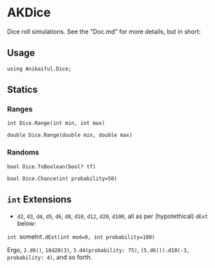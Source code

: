 # AKDice

Dice roll simulations. See the "Doc.md" for more details, but in short:

## Usage

`using Anikaiful.Dice;`

## Statics

### Ranges
`int Dice.Range(int min, int max)`

`double Dice.Range(double min, double max)`

### Randoms
`bool Dice.ToBoolean(bool? tf)`

`bool Dice.Chance(int probability=50)`

## `int` Extensions
* `d2`, `d3`, `d4`, `d5`, `d6`, `d8`, `d10`, `d12`, `d20`, `d100`, all as per (hypotethical) `dExt` below:

`int `someInt`.dExt(int mod=0, int probability=100)`

Ergo, `2.d6()`, `18d20(3)`, `3.d4(probability: 75)`, `(5.d6()).d10(-3, probability: 4)`, and so forth.
